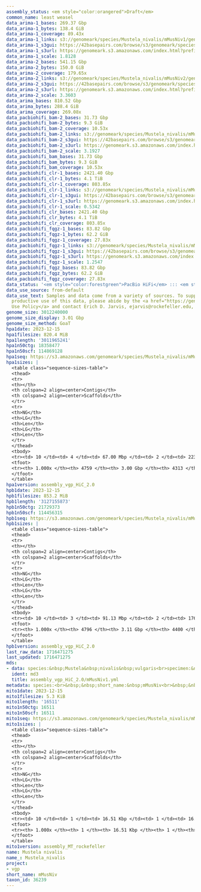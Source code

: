 ```yaml
---
assembly_status: <em style="color:orangered">Draft</em>
common_name: least weasel
data_arima-1_bases: 269.37 Gbp
data_arima-1_bytes: 138.4 GiB
data_arima-1_coverage: 89.43x
data_arima-1_links: s3://genomeark/species/Mustela_nivalis/mMusNiv1/genomic_data/arima/<br>
data_arima-1_s3gui: https://42basepairs.com/browse/s3/genomeark/species/Mustela_nivalis/mMusNiv1/genomic_data/arima/
data_arima-1_s3url: https://genomeark.s3.amazonaws.com/index.html?prefix=species/Mustela_nivalis/mMusNiv1/genomic_data/arima/
data_arima-1_scale: 1.8128
data_arima-2_bases: 541.15 Gbp
data_arima-2_bytes: 150.0 GiB
data_arima-2_coverage: 179.65x
data_arima-2_links: s3://genomeark/species/Mustela_nivalis/mMusNiv2/genomic_data/arima/<br>
data_arima-2_s3gui: https://42basepairs.com/browse/s3/genomeark/species/Mustela_nivalis/mMusNiv2/genomic_data/arima/
data_arima-2_s3url: https://genomeark.s3.amazonaws.com/index.html?prefix=species/Mustela_nivalis/mMusNiv2/genomic_data/arima/
data_arima-2_scale: 3.3603
data_arima_bases: 810.52 Gbp
data_arima_bytes: 288.4 GiB
data_arima_coverage: 269.08x
data_pacbiohifi_bam-2_bases: 31.73 Gbp
data_pacbiohifi_bam-2_bytes: 9.3 GiB
data_pacbiohifi_bam-2_coverage: 10.53x
data_pacbiohifi_bam-2_links: s3://genomeark/species/Mustela_nivalis/mMusNiv2/genomic_data/pacbio_hifi/<br>
data_pacbiohifi_bam-2_s3gui: https://42basepairs.com/browse/s3/genomeark/species/Mustela_nivalis/mMusNiv2/genomic_data/pacbio_hifi/
data_pacbiohifi_bam-2_s3url: https://genomeark.s3.amazonaws.com/index.html?prefix=species/Mustela_nivalis/mMusNiv2/genomic_data/pacbio_hifi/
data_pacbiohifi_bam-2_scale: 3.1927
data_pacbiohifi_bam_bases: 31.73 Gbp
data_pacbiohifi_bam_bytes: 9.3 GiB
data_pacbiohifi_bam_coverage: 10.53x
data_pacbiohifi_clr-1_bases: 2421.40 Gbp
data_pacbiohifi_clr-1_bytes: 4.1 TiB
data_pacbiohifi_clr-1_coverage: 803.85x
data_pacbiohifi_clr-1_links: s3://genomeark/species/Mustela_nivalis/mMusNiv1/genomic_data/pacbio_hifi/<br>
data_pacbiohifi_clr-1_s3gui: https://42basepairs.com/browse/s3/genomeark/species/Mustela_nivalis/mMusNiv1/genomic_data/pacbio_hifi/
data_pacbiohifi_clr-1_s3url: https://genomeark.s3.amazonaws.com/index.html?prefix=species/Mustela_nivalis/mMusNiv1/genomic_data/pacbio_hifi/
data_pacbiohifi_clr-1_scale: 0.5342
data_pacbiohifi_clr_bases: 2421.40 Gbp
data_pacbiohifi_clr_bytes: 4.1 TiB
data_pacbiohifi_clr_coverage: 803.85x
data_pacbiohifi_fqgz-1_bases: 83.82 Gbp
data_pacbiohifi_fqgz-1_bytes: 62.2 GiB
data_pacbiohifi_fqgz-1_coverage: 27.83x
data_pacbiohifi_fqgz-1_links: s3://genomeark/species/Mustela_nivalis/mMusNiv1/genomic_data/pacbio_hifi/<br>
data_pacbiohifi_fqgz-1_s3gui: https://42basepairs.com/browse/s3/genomeark/species/Mustela_nivalis/mMusNiv1/genomic_data/pacbio_hifi/
data_pacbiohifi_fqgz-1_s3url: https://genomeark.s3.amazonaws.com/index.html?prefix=species/Mustela_nivalis/mMusNiv1/genomic_data/pacbio_hifi/
data_pacbiohifi_fqgz-1_scale: 1.2547
data_pacbiohifi_fqgz_bases: 83.82 Gbp
data_pacbiohifi_fqgz_bytes: 62.2 GiB
data_pacbiohifi_fqgz_coverage: 27.83x
data_status: '<em style="color:forestgreen">PacBio HiFi</em> ::: <em style="color:forestgreen">Arima</em>'
data_use_source: from-default
data_use_text: Samples and data come from a variety of sources. To support fair and
  productive use of this data, please abide by the <a href="https://genome10k.soe.ucsc.edu/data-use-policies/">Data
  Use Policy</a> and contact Erich D. Jarvis, ejarvis@rockefeller.edu, with any questions.
genome_size: 3012240000
genome_size_display: 3.01 Gbp
genome_size_method: GoaT
hpa1date: 2023-12-15
hpa1filesize: 820.4 MiB
hpa1length: '3011965241'
hpa1n50ctg: 18358477
hpa1n50scf: 114869128
hpa1seq: https://s3.amazonaws.com/genomeark/species/Mustela_nivalis/mMusNiv1/assembly_vgp_HiC_2.0/mMusNiv1.HiC.hap1.20231215.fasta.gz
hpa1sizes: |
  <table class="sequence-sizes-table">
  <thead>
  <tr>
  <th></th>
  <th colspan=2 align=center>Contigs</th>
  <th colspan=2 align=center>Scaffolds</th>
  </tr>
  <tr>
  <th>NG</th>
  <th>LG</th>
  <th>Len</th>
  <th>LG</th>
  <th>Len</th>
  </tr>
  </thead>
  <tbody>
  <tr><td> 10 </td><td> 4 </td><td> 67.00 Mbp </td><td> 2 </td><td> 223.56 Mbp </td></tr><tr><td> 20 </td><td> 8 </td><td> 55.47 Mbp </td><td> 3 </td><td> 176.68 Mbp </td></tr><tr><td> 30 </td><td> 14 </td><td> 43.94 Mbp </td><td> 5 </td><td> 166.28 Mbp </td></tr><tr><td> 40 </td><td> 23 </td><td> 29.34 Mbp </td><td> 7 </td><td> 152.14 Mbp </td></tr><tr style="background-color:#cccccc;"><td> 50 </td><td> 36 </td><td style="background-color:#88ff88;"> 18.36 Mbp </td><td> 9 </td><td style="background-color:#88ff88;"> 114.87 Mbp </td></tr><tr><td> 60 </td><td> 56 </td><td> 11.50 Mbp </td><td> 12 </td><td> 98.22 Mbp </td></tr><tr><td> 70 </td><td> 94 </td><td> 5.37 Mbp </td><td> 15 </td><td> 70.56 Mbp </td></tr><tr><td> 80 </td><td> 198 </td><td> 1.51 Mbp </td><td> 35 </td><td> 3.66 Mbp </td></tr><tr><td> 90 </td><td> 834 </td><td> 220.22 Kbp </td><td> 473 </td><td> 249.34 Kbp </td></tr><tr><td> 100 </td><td> 4759 </td><td> 10.26 Kbp </td><td> 4313 </td><td> 10.26 Kbp </td></tr></tbody>
  <tfoot>
  <tr><th> 1.000x </th><th> 4759 </th><th> 3.00 Gbp </th><th> 4313 </th><th> 3.01 Gbp </th></tr>
  </tfoot>
  </table>
hpa1version: assembly_vgp_HiC_2.0
hpb1date: 2023-12-15
hpb1filesize: 853.2 MiB
hpb1length: '3127155873'
hpb1n50ctg: 21729373
hpb1n50scf: 114456315
hpb1seq: https://s3.amazonaws.com/genomeark/species/Mustela_nivalis/mMusNiv1/assembly_vgp_HiC_2.0/mMusNiv1.HiC.hap2.20231215.fasta.gz
hpb1sizes: |
  <table class="sequence-sizes-table">
  <thead>
  <tr>
  <th></th>
  <th colspan=2 align=center>Contigs</th>
  <th colspan=2 align=center>Scaffolds</th>
  </tr>
  <tr>
  <th>NG</th>
  <th>LG</th>
  <th>Len</th>
  <th>LG</th>
  <th>Len</th>
  </tr>
  </thead>
  <tbody>
  <tr><td> 10 </td><td> 3 </td><td> 91.13 Mbp </td><td> 2 </td><td> 176.64 Mbp </td></tr><tr><td> 20 </td><td> 7 </td><td> 64.43 Mbp </td><td> 4 </td><td> 159.27 Mbp </td></tr><tr><td> 30 </td><td> 13 </td><td> 44.96 Mbp </td><td> 6 </td><td> 154.67 Mbp </td></tr><tr><td> 40 </td><td> 22 </td><td> 30.57 Mbp </td><td> 8 </td><td> 137.01 Mbp </td></tr><tr style="background-color:#cccccc;"><td> 50 </td><td> 34 </td><td style="background-color:#88ff88;"> 21.73 Mbp </td><td> 11 </td><td style="background-color:#88ff88;"> 114.46 Mbp </td></tr><tr><td> 60 </td><td> 51 </td><td> 12.32 Mbp </td><td> 14 </td><td> 92.52 Mbp </td></tr><tr><td> 70 </td><td> 85 </td><td> 5.74 Mbp </td><td> 17 </td><td> 70.43 Mbp </td></tr><tr><td> 80 </td><td> 187 </td><td> 1.54 Mbp </td><td> 30 </td><td> 6.35 Mbp </td></tr><tr><td> 90 </td><td> 810 </td><td> 218.43 Kbp </td><td> 473 </td><td> 243.53 Kbp </td></tr><tr><td> 100 </td><td> 4796 </td><td> 14.40 Kbp </td><td> 4400 </td><td> 14.40 Kbp </td></tr></tbody>
  <tfoot>
  <tr><th> 1.000x </th><th> 4796 </th><th> 3.11 Gbp </th><th> 4400 </th><th> 3.13 Gbp </th></tr>
  </tfoot>
  </table>
hpb1version: assembly_vgp_HiC_2.0
last_raw_data: 1716471275
last_updated: 1716471275
mds:
- data: species:&nbsp;Mustela&nbsp;nivalis&nbsp;vulgaris<br>specimen:&nbsp;mMusNiv1<br>projects:&nbsp;<br>&nbsp;&nbsp;-&nbsp;vgp<br>assembled_by_group:&nbsp;Rockefeller<br>data_location:&nbsp;S3<br>release_to:&nbsp;S3<br>hap1:&nbsp;s3://genomeark/species/Mustela_nivalis/mMusNiv1/assembly_vgp_HiC_2.0/mMusNiv1.HiC.hap1.20231215.fasta.gz<br>hap2:&nbsp;s3://genomeark/species/Mustela_nivalis/mMusNiv1/assembly_vgp_HiC_2.0/mMusNiv1.HiC.hap2.20231215.fasta.gz<br>pretext_hap1:&nbsp;s3://genomeark/species/Mustela_nivalis/mMusNiv1/assembly_vgp_HiC_2.0/evaluation/hap1/pretext/mMusNiv1_hap1_s2.pretext<br>pretext_hap2:&nbsp;s3://genomeark/species/Mustela_nivalis/mMusNiv1/assembly_vgp_HiC_2.0/evaluation/hap2/pretext/mMusNiv1_hap2_s2.pretext<br>kmer_spectra_img:&nbsp;s3://genomeark/species/Mustela_nivalis/mMusNiv1/assembly_vgp_HiC_2.0/evaluation/merqury/mMusNiv1_png/<br>pacbio_read_dir:&nbsp;s3://genomeark/species/Mustela_nivalis/mMusNiv1/genomic_data/pacbio_hifi/<br>pacbio_read_type:&nbsp;hifi<br>bionano_cmap_dir:&nbsp;s3://genomeark/species/Mustela_nivalis/mMusNiv1/genomic_data/bionano/<br>hic_read_dir:&nbsp;s3://genomeark/species/Mustela_nivalis/mMusNiv1/genomic_data/arima/<br>pipeline:&nbsp;<br>&nbsp;&nbsp;-&nbsp;hifiasm&nbsp;(0.19.3+galaxy0)<br>&nbsp;&nbsp;-&nbsp;solve&nbsp;(3.7)<br>&nbsp;&nbsp;-&nbsp;yahs&nbsp;(1.2a.2+galaxy1)<br>notes:&nbsp;This&nbsp;was&nbsp;a&nbsp;Hifiasm-HiC&nbsp;assembly&nbsp;of&nbsp;mMusNiv1,&nbsp;resulting&nbsp;in&nbsp;two&nbsp;complete&nbsp;haplotypes.&nbsp;HiC&nbsp;scaffolding&nbsp;was&nbsp;performed&nbsp;with&nbsp;YaHS.&nbsp;The&nbsp;HiC&nbsp;prep&nbsp;kit&nbsp;used&nbsp;was&nbsp;Arima&nbsp;library&nbsp;prep.&nbsp;The&nbsp;HiC&nbsp;reads&nbsp;needed&nbsp;to&nbsp;have&nbsp;5&nbsp;bp&nbsp;trimmed&nbsp;from&nbsp;the&nbsp;5'&nbsp;end&nbsp;due&nbsp;to&nbsp;adapter&nbsp;left&nbsp;over&nbsp;from&nbsp;the&nbsp;Arima&nbsp;library&nbsp;prep&nbsp;kit.&nbsp;This&nbsp;sample&nbsp;did&nbsp;have&nbsp;bionano&nbsp;data.&nbsp;Final&nbsp;genome&nbsp;size&nbsp;looks&nbsp;large&nbsp;compared&nbsp;to&nbsp;existing&nbsp;assembly,&nbsp;likely&nbsp;because&nbsp;of&nbsp;fragmented&nbsp;repetitive&nbsp;regions&nbsp;captured&nbsp;by&nbsp;HiFi&nbsp;(but&nbsp;not&nbsp;scaffolded),&nbsp;which&nbsp;were&nbsp;missed&nbsp;with&nbsp;previous&nbsp;sequencing&nbsp;technologies.&nbsp;
  ident: md3
  title: assembly_vgp_HiC_2.0/mMusNiv1.yml
metadata: species:<br>&nbsp;&nbsp;short_name:&nbsp;mMusNiv<br>&nbsp;&nbsp;name:&nbsp;Mustela&nbsp;nivalis<br>&nbsp;&nbsp;taxon_id:&nbsp;36239<br>&nbsp;&nbsp;common_name:&nbsp;least&nbsp;weasel<br>&nbsp;&nbsp;order:<br>&nbsp;&nbsp;&nbsp;&nbsp;name:&nbsp;Carnivora<br>&nbsp;&nbsp;family:<br>&nbsp;&nbsp;&nbsp;&nbsp;name:&nbsp;Mustelidae<br>&nbsp;&nbsp;individuals:<br>&nbsp;&nbsp;&nbsp;&nbsp;-&nbsp;short_name:&nbsp;mMusNiv2<br>&nbsp;&nbsp;&nbsp;&nbsp;&nbsp;&nbsp;biosample_id:&nbsp;SAMEA113398841<br>&nbsp;&nbsp;&nbsp;&nbsp;&nbsp;&nbsp;sex:&nbsp;female<br>&nbsp;&nbsp;genome_size:&nbsp;3012240000<br>&nbsp;&nbsp;genome_size_method:&nbsp;GoaT<br>&nbsp;&nbsp;project:&nbsp;[&nbsp;vgp&nbsp;]<br>
mito1date: 2023-12-15
mito1filesize: 5.3 KiB
mito1length: '16511'
mito1n50ctg: 16511
mito1n50scf: 16511
mito1seq: https://s3.amazonaws.com/genomeark/species/Mustela_nivalis/mMusNiv1/assembly_MT_rockefeller/mMusNiv1.MT.20231215.fasta.gz
mito1sizes: |
  <table class="sequence-sizes-table">
  <thead>
  <tr>
  <th></th>
  <th colspan=2 align=center>Contigs</th>
  <th colspan=2 align=center>Scaffolds</th>
  </tr>
  <tr>
  <th>NG</th>
  <th>LG</th>
  <th>Len</th>
  <th>LG</th>
  <th>Len</th>
  </tr>
  </thead>
  <tbody>
  <tr><td> 10 </td><td> 1 </td><td> 16.51 Kbp </td><td> 1 </td><td> 16.51 Kbp </td></tr><tr><td> 20 </td><td> 1 </td><td> 16.51 Kbp </td><td> 1 </td><td> 16.51 Kbp </td></tr><tr><td> 30 </td><td> 1 </td><td> 16.51 Kbp </td><td> 1 </td><td> 16.51 Kbp </td></tr><tr><td> 40 </td><td> 1 </td><td> 16.51 Kbp </td><td> 1 </td><td> 16.51 Kbp </td></tr><tr style="background-color:#cccccc;"><td> 50 </td><td> 1 </td><td style="background-color:#ff8888;"> 16.51 Kbp </td><td> 1 </td><td style="background-color:#ff8888;"> 16.51 Kbp </td></tr><tr><td> 60 </td><td> 1 </td><td> 16.51 Kbp </td><td> 1 </td><td> 16.51 Kbp </td></tr><tr><td> 70 </td><td> 1 </td><td> 16.51 Kbp </td><td> 1 </td><td> 16.51 Kbp </td></tr><tr><td> 80 </td><td> 1 </td><td> 16.51 Kbp </td><td> 1 </td><td> 16.51 Kbp </td></tr><tr><td> 90 </td><td> 1 </td><td> 16.51 Kbp </td><td> 1 </td><td> 16.51 Kbp </td></tr><tr><td> 100 </td><td> 1 </td><td> 16.51 Kbp </td><td> 1 </td><td> 16.51 Kbp </td></tr></tbody>
  <tfoot>
  <tr><th> 1.000x </th><th> 1 </th><th> 16.51 Kbp </th><th> 1 </th><th> 16.51 Kbp </th></tr>
  </tfoot>
  </table>
mito1version: assembly_MT_rockefeller
name: Mustela nivalis
name_: Mustela_nivalis
project:
- vgp
short_name: mMusNiv
taxon_id: 36239
---
```

